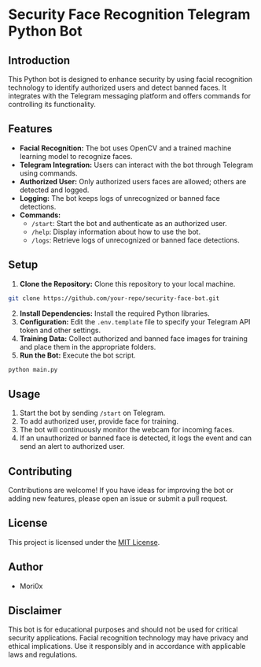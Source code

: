 # Security Face Recognition Telegram Python Bot

## Introduction
This Python bot is designed to enhance security by using facial recognition technology to identify authorized users and detect banned faces. It integrates with the Telegram messaging platform and offers commands for controlling its functionality.

## Features
- **Facial Recognition:** The bot uses OpenCV and a trained machine learning model to recognize faces.
- **Telegram Integration:** Users can interact with the bot through Telegram using commands.
- **Authorized User:** Only authorized users faces are allowed; others are detected and logged.
- **Logging:** The bot keeps logs of unrecognized or banned face detections.
- **Commands:**
  - `/start`: Start the bot and authenticate as an authorized user.
  - `/help`: Display information about how to use the bot.
  - `/logs`: Retrieve logs of unrecognized or banned face detections.

## Setup
1. **Clone the Repository:** Clone this repository to your local machine.
```bash
git clone https://github.com/your-repo/security-face-bot.git
```
2. **Install Dependencies:** Install the required Python libraries.
3. **Configuration:** Edit the `.env.template` file to specify your Telegram API token and other settings.
4. **Training Data:** Collect authorized and banned face images for training and place them in the appropriate folders.
5. **Run the Bot:** Execute the bot script.
```bash
python main.py
```

## Usage
1. Start the bot by sending `/start` on Telegram.
2. To add authorized user, provide face for training.
3. The bot will continuously monitor the webcam for incoming faces.
4. If an unauthorized or banned face is detected, it logs the event and can send an alert to authorized user.

## Contributing
Contributions are welcome! If you have ideas for improving the bot or adding new features, please open an issue or submit a pull request.

## License
This project is licensed under the [MIT License](https://github.com/Mori0x/telegram-face-system/blob/main/LICENSE).

## Author

- Mori0x

## Disclaimer
This bot is for educational purposes and should not be used for critical security applications. Facial recognition technology may have privacy and ethical implications. Use it responsibly and in accordance with applicable laws and regulations.
